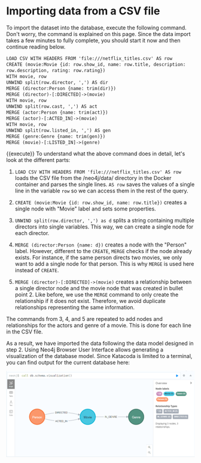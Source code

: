 # Importing data from a CSV file

To import the dataset into the database, execute the following command. Don't worry, the command is explained on this page. Since the data import takes a few minutes to fully complete, you should start it now and then continue reading below.

```
LOAD CSV WITH HEADERS FROM 'file:///netflix_titles.csv' AS row
CREATE (movie:Movie {id: row.show_id, name: row.title, description: row.description, rating: row.rating})
WITH movie, row
UNWIND split(row.director, ',') AS dir
MERGE (director:Person {name: trim(dir)})
MERGE (director)-[:DIRECTED]->(movie)
WITH movie, row
UNWIND split(row.cast, ',') AS act
MERGE (actor:Person {name: trim(act)})
MERGE (actor)-[:ACTED_IN]->(movie)
WITH movie, row
UNWIND split(row.listed_in, ',') AS gen
MERGE (genre:Genre {name: trim(gen)})
MERGE (movie)-[:LISTED_IN]->(genre)
```

{{execute}}
To understand what the above command does in detail, let's look at the different parts:

1. `LOAD CSV WITH HEADERS FROM 'file:///netflix_titles.csv' AS row` loads the CSV file from the /neo4j/data/ directory in the Docker container and parses the single lines. `AS row` saves the values of a single line in the variable `row` so we can access them in the rest of the query.


2. `CREATE (movie:Movie {id: row.show_id, name: row.title})` creates a single node with "Movie" label and sets some properties. 

3. `UNWIND split(row.director, ',') as d` splits a string containing multiple directors into single variables. This way, we can create a single node for each director.

4. `MERGE (director:Person {name: d})` creates a node with the "Person" label. However, different to the `CREATE`, `MERGE` checks if the node already exists. For instance, if the same person directs two movies, we only want to add a single node for that person. This is why `MERGE` is used here instead of `CREATE`.

5. `MERGE (director)-[:DIRECTED]->(movie)` creates a relationship between a single director node and the movie node that was created in bullet point 2. Like before, we use the `MERGE` command to only create the relationship if it does not exist. Therefore, we avoid duplicate relationships representing the same information.

The commands from 3, 4, and 5 are repeated to add nodes and relationships for the actors and genre of a movie. This is done for each line in the CSV file.

As a result, we have imported the data following the data model designed in step 2. Using Neo4j Browser User Interface allows generating a visualization of the database model. Since Katacoda is limited to a terminal, you can find output for the current database here:

![Neo4j movies data model](./assets/movie_data_model.png)
